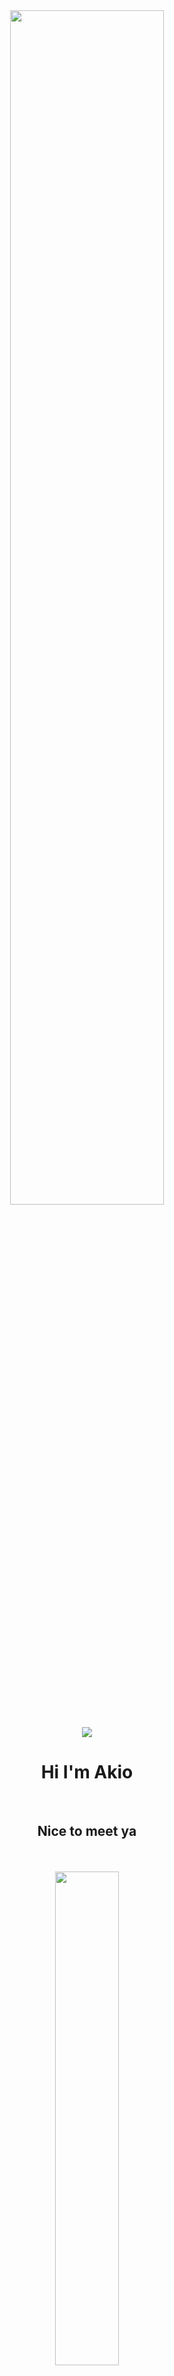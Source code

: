 <div align="center">
    <img src="https://media4.giphy.com/media/4JpvyNYuyf0aI/giphy.gif" style="width: 70%;"/>
</div>

<br/>

<div id="badges" align="center">
    <img src="https://img.shields.io/badge/code-JavaScript-informational?style=flat&logo=javascript&logoColor=white&color=ff6f61" />
</div>

<div align="center">
    <h1>Hi I'm Akio</h1>
    <br/>
    <h2>Nice to meet ya</h2>
</div>

<br/>
<br/>

<div align="center">
    <img src="http://github-readme-streak-stats.herokuapp.com?user=moyshik7&theme=github-dark-blue" style="width: 45%;"/>
</div>
<br/>
<div align="center">
    <img src="https://github-readme-stats.vercel.app/api/top-langs/?username=moyshik7&layout=compact&theme=tokyonight&count_private=true" style="width: 45%;"/>
</div>
